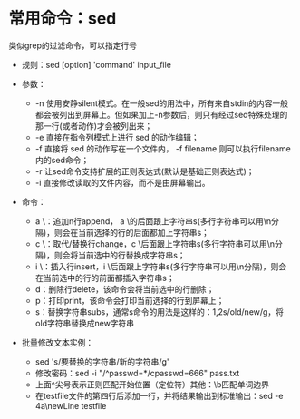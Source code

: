 # 常用命令：sed
类似grep的过滤命令，可以指定行号


- 规则：sed [option] 'command' input_file
- 参数：
  - -n 使用安静silent模式。在一般sed的用法中，所有来自stdin的内容一般都会被列出到屏幕上。但如果加上-n参数后，则只有经过sed特殊处理的那一行(或者动作)才会被列出来；
  - -e 直接在指令列模式上进行 sed 的动作编辑；
  - -f 直接将 sed 的动作写在一个文件内， -f filename 则可以执行filename内的sed命令；
  - -r 让sed命令支持扩展的正则表达式(默认是基础正则表达式)；
  - -i 直接修改读取的文件内容，而不是由屏幕输出。
- 命令：
  - a \：追加n行append， a \的后面跟上字符串s(多行字符串可以用\n分隔)，则会在当前选择的行的后面都加上字符串s；
  - c \：取代/替换行change，c \后面跟上字符串s(多行字符串可以用\n分隔)，则会将当前选中的行替换成字符串s；
  - i \：插入行insert，i \后面跟上字符串s(多行字符串可以用\n分隔)，则会在当前选中的行的前面都插入字符串s；
  - d：删除行delete，该命令会将当前选中的行删除；
  - p：打印print，该命令会打印当前选择的行到屏幕上；
  - s：替换字符串subs，通常s命令的用法是这样的：1,2s/old/new/g，将old字符串替换成new字符串

- 批量修改文本实例：
  - sed 's/要替换的字符串/新的字符串/g'
  - 修改密码：sed -i "/^passwd=*/cpasswd=666" pass.txt
  - 上面^尖号表示正则匹配开始位置（定位符）其他：\b匹配单词边界
  - 在testfile文件的第四行后添加一行，并将结果输出到标准输出：sed -e 4a\newLine testfile 
